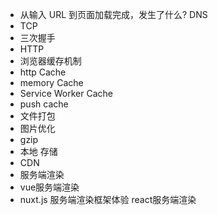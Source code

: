 * 从输入 URL 到页面加载完成，发生了什么? DNS
* TCP
* 三次握手
* HTTP
* 浏览器缓存机制
* http Cache
* memory Cache
* Service Worker Cache
* push cache
* 文件打包
* 图片优化
* gzip
* 本地 存储
* CDN
* 服务端渲染
* vue服务端渲染
* nuxt.js 服务端渲染框架体验 react服务端渲染
